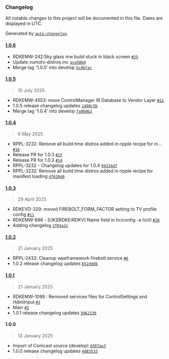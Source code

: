 ### Changelog

All notable changes to this project will be documented in this file. Dates are displayed in UTC.

Generated by [`auto-changelog`](https://github.com/CookPete/auto-changelog).

#### [1.0.6](https://github.com/rdkcentral/rdke-tv-config/compare/1.0.5...1.0.6)

- RDKEMW-242:Sky glass mw build stuck in black screen [`#25`](https://github.com/rdkcentral/rdke-tv-config/pull/25)
- Update xumotv-distros.inc [`ace58bd`](https://github.com/rdkcentral/rdke-tv-config/commit/ace58bd74d8310271a73df1f6e3873cd5631fec7)
- Merge tag '1.0.5' into develop [`5cdbfac`](https://github.com/rdkcentral/rdke-tv-config/commit/5cdbfaccc63aa273671e57b0768d8f038a7cc5a6)

#### [1.0.5](https://github.com/rdkcentral/rdke-tv-config/compare/1.0.4...1.0.5)

> 10 July 2025

- RDKEMW-4553: move ControlManager IR Database to Vendor Layer [`#21`](https://github.com/rdkcentral/rdke-tv-config/pull/21)
- 1.0.5 release changelog updates [`1498c5b`](https://github.com/rdkcentral/rdke-tv-config/commit/1498c5b3d76d71771a9a14334c173832821cb0db)
- Merge tag '1.0.4' into develop [`fa9b0b2`](https://github.com/rdkcentral/rdke-tv-config/commit/fa9b0b2e08c3866c41cf3652d2264c1e79659414)

#### [1.0.4](https://github.com/rdkcentral/rdke-tv-config/compare/1.0.3...1.0.4)

> 6 May 2025

- RPPL-3232: Remove all build time distros added in ripple recipe for m… [`#16`](https://github.com/rdkcentral/rdke-tv-config/pull/16)
- Release PR for 1.0.3 [`#15`](https://github.com/rdkcentral/rdke-tv-config/pull/15)
- Release PR for 1.0.3 [`#14`](https://github.com/rdkcentral/rdke-tv-config/pull/14)
- RPPL-3232 - Changelog updates for 1.0.4 [`94334df`](https://github.com/rdkcentral/rdke-tv-config/commit/94334df9920176c9227165a4090c3ea7d509e2d0)
- RPPL-3232: Remove all build time distros added in ripple recipe for manifest loading [`df620d6`](https://github.com/rdkcentral/rdke-tv-config/commit/df620d693d83e928ecbc42dafc195b6da15377d5)

#### [1.0.3](https://github.com/rdkcentral/rdke-tv-config/compare/1.0.2...1.0.3)

> 29 April 2025

- RDKEVD-329: moved FIREBOLT_FORM_FACTOR setting to TV profile config [`#11`](https://github.com/rdkcentral/rdke-tv-config/pull/11)
- RDKEMW-698 - [UK][RDKE/RDKV] Name field in hciconfig -a hci0 [`#10`](https://github.com/rdkcentral/rdke-tv-config/pull/10)
- Adding changelog [`2f01e2c`](https://github.com/rdkcentral/rdke-tv-config/commit/2f01e2cf4c267b08f0caf033d7149692cd685a0c)

#### [1.0.2](https://github.com/rdkcentral/rdke-tv-config/compare/1.0.1...1.0.2)

> 21 January 2025

- RPPL-2432: Cleanup wpeframework-firebolt.service [`#6`](https://github.com/rdkcentral/rdke-tv-config/pull/6)
- 1.0.2 release changelog updates [`b52dddb`](https://github.com/rdkcentral/rdke-tv-config/commit/b52dddb6f4b8cb73a2326e7109a3ab4b5595ca8a)

#### [1.0.1](https://github.com/rdkcentral/rdke-tv-config/compare/1.0.0...1.0.1)

> 21 January 2025

- RDKEMW-1099 : Removed services files for ControlSettings and HdmiInput [`#3`](https://github.com/rdkcentral/rdke-tv-config/pull/3)
- Main [`#2`](https://github.com/rdkcentral/rdke-tv-config/pull/2)
- 1.0.1 release changelog updates [`3962136`](https://github.com/rdkcentral/rdke-tv-config/commit/396213647c1dfd8ab67c6a1f550664be7030adf1)

#### 1.0.0

> 13 January 2025

- Import of Comcast source (develop) [`d397ae3`](https://github.com/rdkcentral/rdke-tv-config/commit/d397ae3d2296dcbbf99ff240504f3470ac9f7761)
- 1.0.0 release changelog updates [`4d83533`](https://github.com/rdkcentral/rdke-tv-config/commit/4d835331156961898aac25ae45cd2e1f0e6b32ae)
